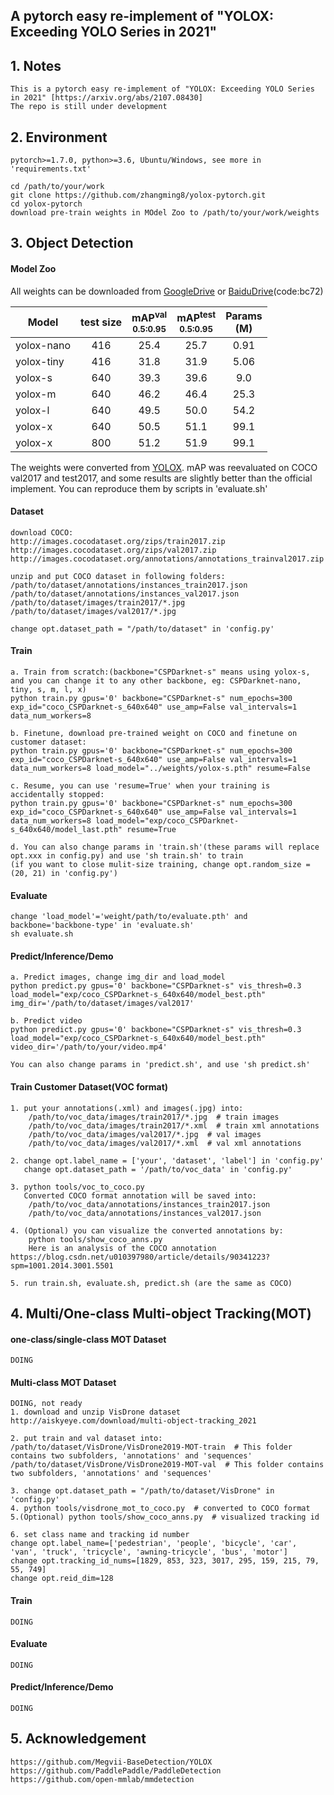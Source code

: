 ## A pytorch easy re-implement of "YOLOX: Exceeding YOLO Series in 2021"

## 1. Notes
    This is a pytorch easy re-implement of "YOLOX: Exceeding YOLO Series in 2021" [https://arxiv.org/abs/2107.08430]
    The repo is still under development

## 2. Environment
    pytorch>=1.7.0, python>=3.6, Ubuntu/Windows, see more in 'requirements.txt'
    
    cd /path/to/your/work
    git clone https://github.com/zhangming8/yolox-pytorch.git
    cd yolox-pytorch
    download pre-train weights in MOdel Zoo to /path/to/your/work/weights

## 3. Object Detection

#### Model Zoo

All weights can be downloaded from [GoogleDrive](https://drive.google.com/drive/folders/1qEMLzikH5JwRNRoHpeCa6BJBeSQ6xXCH?usp=sharing) or [BaiduDrive](https://pan.baidu.com/s/1UsbdnyVwRJhr9Vy1tmJLeQ)(code:bc72)

|Model      |test size  |mAP<sup>val<br>0.5:0.95 |mAP<sup>test<br>0.5:0.95 | Params<br>(M) |
| ------    |:---:      |:---:                   | :---:                   |:---:          |
|yolox-nano |416        |25.4                    |25.7                     |0.91           |
|yolox-tiny |416        |31.8                    |31.9                     |5.06           |
|yolox-s    |640        |39.3                    |39.6                     |9.0            |
|yolox-m    |640        |46.2                    |46.4                     |25.3           |
|yolox-l    |640        |49.5                    |50.0                     |54.2           |
|yolox-x    |640        |50.5                    |51.1                     |99.1           |
|yolox-x    |800        |51.2                    |51.9                     |99.1           |

The weights were converted from [YOLOX](https://github.com/Megvii-BaseDetection/YOLOX). mAP was reevaluated on COCO val2017 and test2017, and some results are slightly better than the official implement. You can reproduce them by scripts in 'evaluate.sh'

#### Dataset
    download COCO:
    http://images.cocodataset.org/zips/train2017.zip
    http://images.cocodataset.org/zips/val2017.zip
    http://images.cocodataset.org/annotations/annotations_trainval2017.zip
    
    unzip and put COCO dataset in following folders:
    /path/to/dataset/annotations/instances_train2017.json
    /path/to/dataset/annotations/instances_val2017.json
    /path/to/dataset/images/train2017/*.jpg
    /path/to/dataset/images/val2017/*.jpg
    
    change opt.dataset_path = "/path/to/dataset" in 'config.py'

#### Train
    
    a. Train from scratch:(backbone="CSPDarknet-s" means using yolox-s, and you can change it to any other backbone, eg: CSPDarknet-nano, tiny, s, m, l, x)
    python train.py gpus='0' backbone="CSPDarknet-s" num_epochs=300 exp_id="coco_CSPDarknet-s_640x640" use_amp=False val_intervals=1 data_num_workers=8
    
    b. Finetune, download pre-trained weight on COCO and finetune on customer dataset:
    python train.py gpus='0' backbone="CSPDarknet-s" num_epochs=300 exp_id="coco_CSPDarknet-s_640x640" use_amp=False val_intervals=1 data_num_workers=8 load_model="../weights/yolox-s.pth" resume=False
    
    c. Resume, you can use 'resume=True' when your training is accidentally stopped:
    python train.py gpus='0' backbone="CSPDarknet-s" num_epochs=300 exp_id="coco_CSPDarknet-s_640x640" use_amp=False val_intervals=1 data_num_workers=8 load_model="exp/coco_CSPDarknet-s_640x640/model_last.pth" resume=True
    
    d. You can also change params in 'train.sh'(these params will replace opt.xxx in config.py) and use 'sh train.sh' to train
    (if you want to close mulit-size training, change opt.random_size = (20, 21) in 'config.py')
    
#### Evaluate
    change 'load_model'='weight/path/to/evaluate.pth' and backbone='backbone-type' in 'evaluate.sh'
    sh evaluate.sh
    
    
#### Predict/Inference/Demo
    
    a. Predict images, change img_dir and load_model
    python predict.py gpus='0' backbone="CSPDarknet-s" vis_thresh=0.3 load_model="exp/coco_CSPDarknet-s_640x640/model_best.pth" img_dir='/path/to/dataset/images/val2017'
    
    b. Predict video
    python predict.py gpus='0' backbone="CSPDarknet-s" vis_thresh=0.3 load_model="exp/coco_CSPDarknet-s_640x640/model_best.pth" video_dir='/path/to/your/video.mp4'
    
    You can also change params in 'predict.sh', and use 'sh predict.sh'

#### Train Customer Dataset(VOC format)
    
    1. put your annotations(.xml) and images(.jpg) into:
        /path/to/voc_data/images/train2017/*.jpg  # train images
        /path/to/voc_data/images/train2017/*.xml  # train xml annotations
        /path/to/voc_data/images/val2017/*.jpg  # val images
        /path/to/voc_data/images/val2017/*.xml  # val xml annotations

    2. change opt.label_name = ['your', 'dataset', 'label'] in 'config.py'
       change opt.dataset_path = '/path/to/voc_data' in 'config.py'

    3. python tools/voc_to_coco.py
       Converted COCO format annotation will be saved into:
        /path/to/voc_data/annotations/instances_train2017.json
        /path/to/voc_data/annotations/instances_val2017.json
    
    4. (Optional) you can visualize the converted annotations by:
        python tools/show_coco_anns.py
        Here is an analysis of the COCO annotation https://blog.csdn.net/u010397980/article/details/90341223?spm=1001.2014.3001.5501
    
    5. run train.sh, evaluate.sh, predict.sh (are the same as COCO)

## 4. Multi/One-class Multi-object Tracking(MOT)

#### one-class/single-class MOT Dataset
    DOING

#### Multi-class MOT Dataset
    DOING, not ready
    1. download and unzip VisDrone dataset http://aiskyeye.com/download/multi-object-tracking_2021
    
    2. put train and val dataset into:
    /path/to/dataset/VisDrone/VisDrone2019-MOT-train  # This folder contains two subfolders, 'annotations' and 'sequences'
    /path/to/dataset/VisDrone/VisDrone2019-MOT-val  # This folder contains two subfolders, 'annotations' and 'sequences'
    
    3. change opt.dataset_path = "/path/to/dataset/VisDrone" in 'config.py'
    4. python tools/visdrone_mot_to_coco.py  # converted to COCO format
    5.(Optional) python tools/show_coco_anns.py  # visualized tracking id
    
    6. set class name and tracking id number
    change opt.label_name=['pedestrian', 'people', 'bicycle', 'car', 'van', 'truck', 'tricycle', 'awning-tricycle', 'bus', 'motor']
    change opt.tracking_id_nums=[1829, 853, 323, 3017, 295, 159, 215, 79, 55, 749]
    change opt.reid_dim=128

#### Train
    DOING

#### Evaluate
    DOING

#### Predict/Inference/Demo
    DOING

## 5. Acknowledgement
    https://github.com/Megvii-BaseDetection/YOLOX
    https://github.com/PaddlePaddle/PaddleDetection
    https://github.com/open-mmlab/mmdetection
